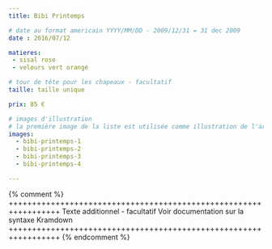 ```yaml
---
title: Bibi Printemps

# date au format americain YYYY/MM/DD - 2009/12/31 = 31 dec 2009
date : 2016/07/12

matieres:
 - sisal rose
 - velours vert orangé

# tour de tête pour les chapeaux - facultatif
taille: taille unique

prix: 85 €

# images d'illustration
# la première image de la liste est utilisée comme illustration de l'article dans les pages de listing.
images:
  - bibi-printemps-1
  - bibi-printemps-2
  - bibi-printemps-3
  - bibi-printemps-4

---
```

{% comment %} +++++++++++++++++++++++++++++++++++++++++++++++++++++++++++++++++
              Texte additionnel - facultatif
              Voir documentation sur la syntaxe Kramdown
+++++++++++++++++++++++++++++++++++++++++++++++++++++++++++++++++ {% endcomment %}
